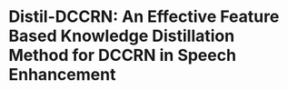 # Distil-DCCRN: An Effective Feature Based Knowledge Distillation Method for DCCRN in Speech Enhancement
